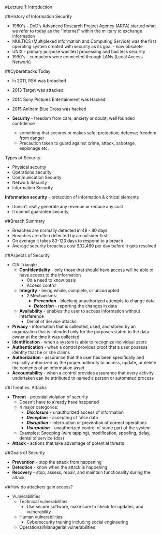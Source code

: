 #Lecture 1: Introduction 

##History of Information Security 
* 1960's - DoD’s Advanced Research Project Agency (ARPA) started what we refer to today as the "internet" within the military to exchange information 
* MULTICS (Multiplexed Information and Computing Service) was the first operating system created with security as its goal -­ now obsolete
* UNIX -­ primary purpose was text processing and had less security
* 1990's - computers were connected through LANs (Local Access Network) 


##Cyberattacks Today 
* In 2011, RSA was breached 
* 2013 Target was attacked 
* 2014 Sony Pictures Entertainment was Hacked 
* 2015 Anthem Blue Cross was hacked 


* **Security** - freedom from care, anxiety or doubt; well founded confidence 
	* something that secures or makes safe; protection; defense; freedom from danger 
	* Precaution taken to guard against crime, attack, sabotage, espionage etc.  

Types of Security: 

* Physical security 
* Operations security 
* Communication Security 
* Network Security 
* Information Security 

**Information security** - protection of information & critical elements 

* Doesn't really generate any revenue or reduce any cost 
* It cannot guarantee security 

##Breach Summary 
* Breaches are normally detected in 49 - 80 days 
* Breaches are often detected by an outsider first
* On average it takes 83-123 days to respond to a breach 
* Average security breaches cost $32,469 per day before it gets resolved 

##Aspects of Security 
* CIA Triangle 
	* **Confidentiality** - only those that should have access will be able to have access to the information 
		* On a need to know basis 
		* Access control
	* **Integrity** - being whole, complete, or uncorrupted 
		* 2 Mechanisms: 
			* ***Prevention*** - blocking unauthorized attempts to change data 
			* ***Detection*** - reporting the changes in data 
	* **Availability** - enables the user to access information without interference 
		* Denial of Service attacks 
* **Privacy** - information that is collected, used, and stored by an organization that is intended only for the purposes stated to the data owner at the time it was collected 
* **Identification** - when a system is able to recognize individual users 
* **Authentication** - when a control provides proof that a user possess identity that he or she claims 
* **Authorization** - assurance that the user has been specifically and explicitly authorized by the proper authority to access, update, or delete the contents of an information asset 
* **Accountability** - when a control provides assurance that every activity undertaken can be attributed to named a person or automated process 

##Threat vs. Attacks 

* **Threat** - potential violation of security 
	* Doesn't have to already have happened 
	* 4 major categories: 
		* __*Disclosure*__ - unauthorized access of information 
		* ***Deception*** - accepting of false data 
		* ***Disruption*** - interruption or prevention of correct operations 
		* ***Usurpation*** - unauthorized control of some part of the system 
	* 	Examples: Snooping (wire tapping), modification, spoofing, delay, denial of service (dos) 
* **Attack** - actions that take advantage of potential threats  	

##Goals of Security 
* **Prevention** - stop the attack from happening 
* **Detection** - know when the attack is happening 
* **Recovery** - stop, assess, repair, and maintain functionality during the attack

##How do attackers gain access? 
* Vulnerabilities
	* Technical vulnerabilities 
		*  Use secure software, make sure to check for updates, and vulnerability 
	*  Human vulnerabilities 
		*  Cybersecurity training including social engineering 
	*  Operational/Managerial vulnerabilities 
